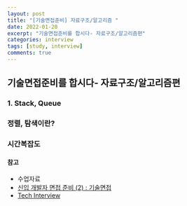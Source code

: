 ```yaml
---
layout: post
title: "[기술면접준비] 자료구조/알고리즘 "
date: 2022-01-20
excerpt: "기술면접준비를 합시다- 자료구조/알고리즘편"
categories: interview
tags: [study, interview]
comments: true
---
```


## 기술면접준비를 합시다- 자료구조/알고리즘편

### 1. Stack, Queue

### 정렬, 탐색이란?

### 시간복잡도



#### 참고
 - 수업자료
 - <a href='https://coding-restaurant.tistory.com/136'>신입 개발자 면접 준비 (2) : 기술면접</a>
 - <a href='https://gyoogle.dev/blog/computer-science/data-base/SQL%20&%20NOSQL.html'>Tech Interview</a>
